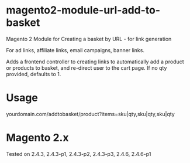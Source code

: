 # magento2-module-url-add-to-basket
Magento 2 Module for Creating a basket by URL - for link generation 

For ad links, affiliate links, email campaigns, banner links.

Adds a frontend controller to creating links to automatically add a product or products to basket, and re-direct user to the cart page.
If no qty provided, defaults to 1.

# Usage
yourdomain.com/addtobasket/product?items=sku|qty,sku|qty,sku|qty

# Magento 2.x
Tested on 2.4.3, 2.4.3-p1, 2.4.3-p2, 2.4.3-p3, 2.4.6, 2.4.6-p1
